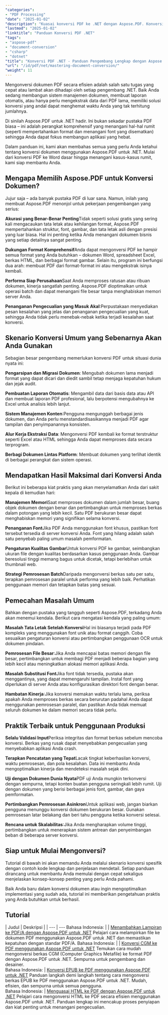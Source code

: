 ```yaml
---
"categories":
- "PDF Processing"
"date": "2025-01-02"
"description": "Kuasai konversi PDF ke .NET dengan Aspose.PDF. Konversi PDF ke Word, Excel, HTML & gambar, plus konversi terbalik. Contoh kode lengkap & praktik terbaik."
"lastmod": "2025-01-02"
"linktitle": "Panduan Konversi PDF .NET"
"tags":
- "aspose-pdf"
- "document-conversion"
- "csharp"
- "dotnet"
"title": "Konversi PDF .NET - Panduan Pengembang Lengkap dengan Aspose.PDF (2025)"
"url": "/id/pdf/net/mastering-document-conversion/"
"weight": 11
---
```


Mengonversi dokumen PDF secara efisien adalah salah satu tugas yang cepat atau lambat akan dihadapi oleh setiap pengembang .NET. Baik Anda sedang membangun sistem manajemen dokumen, membuat laporan otomatis, atau hanya perlu mengekstrak data dari PDF lama, memiliki solusi konversi yang andal dapat menghemat waktu Anda yang tak terhitung jumlahnya.

Di sinilah Aspose.PDF untuk .NET hadir. Ini bukan sekadar pustaka PDF biasa – ini adalah perangkat komprehensif yang menangani hal-hal rumit (seperti mempertahankan format dan menangani font yang disematkan) sehingga Anda dapat fokus membangun aplikasi yang hebat.

Dalam panduan ini, kami akan membahas semua yang perlu Anda ketahui tentang konversi dokumen menggunakan Aspose.PDF untuk .NET. Mulai dari konversi PDF ke Word dasar hingga menangani kasus-kasus rumit, kami siap membantu Anda.

## Mengapa Memilih Aspose.PDF untuk Konversi Dokumen?

Jujur saja – ada banyak pustaka PDF di luar sana. Namun, inilah yang membuat Aspose.PDF menonjol untuk pekerjaan pengembangan yang serius:

**Akurasi yang Benar-Benar Penting**Tidak seperti solusi gratis yang sering kali mengacaukan tata letak atau kehilangan format, Aspose.PDF mempertahankan struktur, font, gambar, dan tata letak asli dengan presisi yang luar biasa. Hal ini penting ketika Anda menangani dokumen bisnis yang setiap detailnya sangat penting.

**Dukungan Format Komprehensif**Anda dapat mengonversi PDF ke hampir semua format yang Anda butuhkan – dokumen Word, spreadsheet Excel, berkas HTML, dan berbagai format gambar. Selain itu, program ini berfungsi dua arah: membuat PDF dari format-format ini atau mengekstrak isinya kembali.

**Performa Siap Perusahaan**Saat Anda memproses ratusan atau ribuan dokumen, kinerja sangatlah penting. Aspose.PDF dioptimalkan untuk operasi batch dan dapat menangani file besar tanpa menghabiskan memori server Anda.

**Penanganan Pengecualian yang Masuk Akal**:Perpustakaan menyediakan pesan kesalahan yang jelas dan penanganan pengecualian yang kuat, sehingga Anda tidak perlu menebak-nebak ketika terjadi kesalahan saat konversi.

## Skenario Konversi Umum yang Sebenarnya Akan Anda Gunakan

Sebagian besar pengembang memerlukan konversi PDF untuk situasi dunia nyata ini:

**Pengarsipan dan Migrasi Dokumen**: Mengubah dokumen lama menjadi format yang dapat dicari dan diedit sambil tetap menjaga kepatuhan hukum dan jejak audit.

**Pembuatan Laporan Otomatis**: Mengambil data dari basis data atau API dan membuat laporan PDF profesional, lalu berpotensi mengubahnya ke Excel untuk analisis lebih lanjut.

**Sistem Manajemen Konten**:Pengguna mengunggah berbagai jenis dokumen, dan Anda perlu menstandardisasikannya menjadi PDF agar tampilan dan penyimpanannya konsisten.

**Alur Kerja Ekstraksi Data**: Mengonversi PDF kembali ke format terstruktur seperti Excel atau HTML sehingga Anda dapat memproses data secara terprogram.

**Berbagi Dokumen Lintas Platform**: Membuat dokumen yang terlihat identik di berbagai perangkat dan sistem operasi.

## Mendapatkan Hasil Maksimal dari Konversi Anda

Berikut ini beberapa kiat praktis yang akan menyelamatkan Anda dari sakit kepala di kemudian hari:

**Manajemen Memori**Saat memproses dokumen dalam jumlah besar, buang objek dokumen dengan benar dan pertimbangkan untuk memproses berkas dalam potongan yang lebih kecil. Satu PDF berukuran besar dapat menghabiskan memori yang signifikan selama konversi.

**Penanganan Font**Jika PDF Anda menggunakan font khusus, pastikan font tersebut tersedia di server konversi Anda. Font yang hilang adalah salah satu penyebab paling umum masalah pemformatan.

**Pengaturan Kualitas Gambar**Untuk konversi PDF ke gambar, seimbangkan ukuran file dengan kualitas berdasarkan kasus penggunaan Anda. Gambar beresolusi tinggi memang bagus untuk dicetak, tetapi berlebihan untuk thumbnail web.

**Strategi Pemrosesan Batch**Daripada mengonversi berkas satu per satu, terapkan pemrosesan paralel untuk performa yang lebih baik. Perhatikan penggunaan memori dan tetapkan batas yang sesuai.

## Pemecahan Masalah Umum

Bahkan dengan pustaka yang tangguh seperti Aspose.PDF, terkadang Anda akan menemui kendala. Berikut cara mengatasi kendala yang paling umum:

**Masalah Tata Letak Setelah Konversi**Hal ini biasanya terjadi pada PDF kompleks yang menggunakan font unik atau format canggih. Coba sesuaikan pengaturan konversi atau pertimbangkan penggunaan OCR untuk dokumen pindaian.

**Pemrosesan File Besar**:Jika Anda mencapai batas memori dengan file besar, pertimbangkan untuk membagi PDF menjadi beberapa bagian yang lebih kecil atau meningkatkan alokasi memori aplikasi Anda.

**Masalah Substitusi Font**Jika font tidak tersedia, pustaka akan menggantinya, yang dapat memengaruhi tampilan. Instal font yang diperlukan di server Anda atau konfigurasikan direktori font dengan benar.

**Hambatan Kinerja**:Jika konversi memakan waktu terlalu lama, periksa apakah Anda memproses berkas secara berurutan padahal Anda dapat menggunakan pemrosesan paralel, dan pastikan Anda tidak memuat seluruh dokumen ke dalam memori secara tidak perlu.

## Praktik Terbaik untuk Penggunaan Produksi

**Selalu Validasi Input**Periksa integritas dan format berkas sebelum mencoba konversi. Berkas yang rusak dapat menyebabkan pengecualian yang menyebabkan aplikasi Anda crash.

**Terapkan Pencatatan yang Tepat**Lacak tingkat keberhasilan konversi, waktu pemrosesan, dan pola kesalahan. Data ini membantu Anda mengoptimalkan kinerja dan mendeteksi masalah sejak dini.

**Uji dengan Dokumen Dunia Nyata**PDF uji Anda mungkin terkonversi dengan sempurna, tetapi konten buatan pengguna seringkali lebih rumit. Uji dengan dokumen yang berisi berbagai jenis font, gambar, dan gaya pemformatan.

**Pertimbangkan Pemrosesan Asinkron**Untuk aplikasi web, jangan biarkan pengguna menunggu konversi dokumen berukuran besar. Gunakan pemrosesan latar belakang dan beri tahu pengguna ketika konversi selesai.

**Rencana untuk Skalabilitas**:Jika Anda mengharapkan volume tinggi, pertimbangkan untuk menerapkan sistem antrean dan penyeimbangan beban di beberapa server konversi.

## Siap untuk Mulai Mengonversi?

Tutorial di bawah ini akan memandu Anda melalui skenario konversi spesifik dengan contoh kode lengkap dan penjelasan mendetail. Setiap panduan dirancang untuk membantu Anda memulai dengan cepat sekaligus menjelaskan konsep-konsep penting yang perlu Anda pahami.

Baik Anda baru dalam konversi dokumen atau ingin mengoptimalkan implementasi yang sudah ada, tutorial ini memberikan pengetahuan praktis yang Anda butuhkan untuk berhasil.

## Tutorial
| Judul | Deskripsi |
| --- | --- Bahasa Indonesia: | 
| [Menambahkan Lampiran ke PDF/A dengan Aspose.PDF untuk .NET](./adding-attachment-to-pdfa/) Pelajari cara melampirkan file ke dokumen PDF menggunakan Aspose.PDF untuk .NET dan memastikan kepatuhan dengan standar PDF/A. Bahasa Indonesia: | 
| [Konversi CGM ke PDF menggunakan Aspose.PDF untuk .NET](./convert-cgm-to-pdf/) Temukan cara mudah mengonversi berkas CGM (Computer Graphics Metafile) ke format PDF dengan Aspose.PDF untuk .NET. Sempurna untuk pengembang dan desainer.  
Bahasa Indonesia: | [Konversi EPUB ke PDF menggunakan Aspose.PDF untuk .NET](./convert-epub-to-pdf/) Panduan langkah demi langkah tentang cara mengonversi berkas EPUB ke PDF menggunakan Aspose.PDF untuk .NET. Mudah, efisien, dan sempurna untuk semua pengguna.   
Bahasa Indonesia: | [Menguasai HTML ke PDF dengan Aspose.PDF untuk .NET](./mastering-html-to-pdf/) Pelajari cara mengonversi HTML ke PDF secara efisien menggunakan Aspose.PDF untuk .NET. Panduan lengkap ini mencakup proses penyiapan dan kiat penting untuk menangani pengecualian.